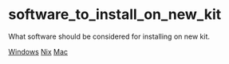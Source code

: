 # software_to_install_on_new_kit
What software should be considered for installing on new kit.

[Windows](new_windows_installs.md)
[Nix](new_nix_installs.md)
[Mac](new_mac_installs.md)